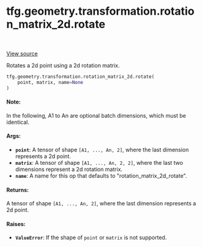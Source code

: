 <div itemscope itemtype="http://developers.google.com/ReferenceObject">
<meta itemprop="name" content="tfg.geometry.transformation.rotation_matrix_2d.rotate" />
<meta itemprop="path" content="Stable" />
</div>

# tfg.geometry.transformation.rotation_matrix_2d.rotate

<!-- Insert buttons and diff -->

<table class="tfo-notebook-buttons tfo-api" align="left">
</table>

<a target="_blank" href="https://github.com/tensorflow/graphics/blob/master/tensorflow_graphics/geometry/transformation/rotation_matrix_2d.py">View source</a>



Rotates a 2d point using a 2d rotation matrix.

```python
tfg.geometry.transformation.rotation_matrix_2d.rotate(
    point, matrix, name=None
)
```



<!-- Placeholder for "Used in" -->


#### Note:

In the following, A1 to An are optional batch dimensions, which must be
identical.



#### Args:


* <b>`point`</b>: A tensor of shape `[A1, ..., An, 2]`, where the last dimension
  represents a 2d point.
* <b>`matrix`</b>: A tensor of shape `[A1, ..., An, 2, 2]`, where the last two
  dimensions represent a 2d rotation matrix.
* <b>`name`</b>: A name for this op that defaults to "rotation_matrix_2d_rotate".


#### Returns:

A tensor of shape `[A1, ..., An, 2]`, where the last dimension
  represents a 2d point.



#### Raises:


* <b>`ValueError`</b>: If the shape of `point` or `matrix` is not supported.